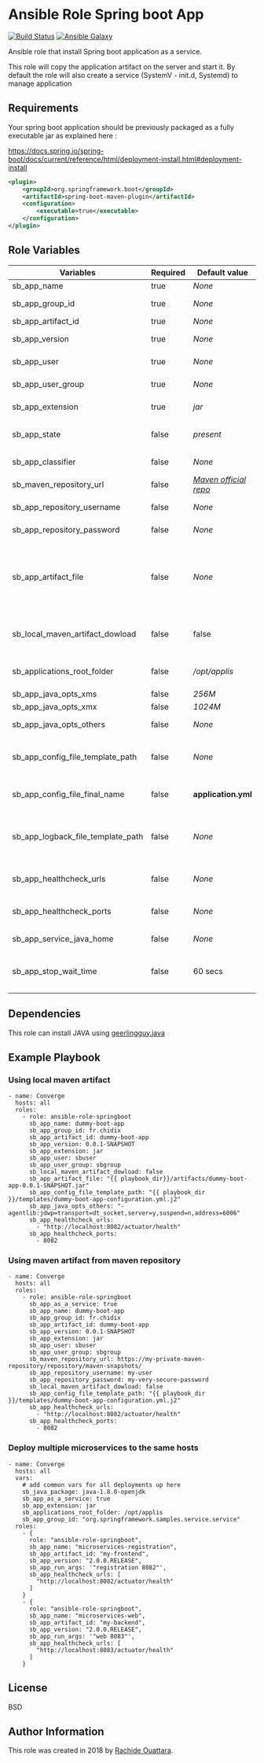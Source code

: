 Ansible Role Spring boot App
=========

[![Build Status](https://travis-ci.org/orachide/ansible-role-springboot.svg?branch=master)](https://travis-ci.org/orachide/ansible-role-springboot)
[![Ansible Galaxy](https://img.shields.io/badge/galaxy-orachide-660198.svg)](https://galaxy.ansible.com/orachide)

Ansible role that install Spring boot application as a service.

This role will copy the application artifact on the server and start it. By default the role will also create a service (SystemV - init.d, Systemd) to manage application

Requirements
------------

Your spring boot application should be previously packaged as a fully executable jar as explained here :

https://docs.spring.io/spring-boot/docs/current/reference/html/deployment-install.html#deployment-install


```xml
<plugin>
	<groupId>org.springframework.boot</groupId>
	<artifactId>spring-boot-maven-plugin</artifactId>
	<configuration>
		<executable>true</executable>
	</configuration>
</plugin>
```


Role Variables
--------------

| Variables | Required | Default value | Description |
|-----------|----------|---------------|-------------|
| sb_app_name  | true     | *None*          | the application name |
| sb_app_group_id  | true     | *None*          | the maven artifact group id |
| sb_app_artifact_id  | true     | *None*          | the maven artifact id |
| sb_app_version  | true     | *None*          | the maven artifact version |
| sb_app_user  | true     | *None*          | the owner of application files on server|
| sb_app_user_group  | true     | *None*          | the group owninng application files |
| sb_app_extension  | true     | *jar*          | the artifact file extension. (jar,war,ear) |
| sb_app_state  | false     | *present*          | Can be *present* or *absent* depending on install or uninstall|
| sb_app_classifier  | false     | *None*          | the artifact file classifier (SOURCES,DOCS...) |
| sb_maven_repository_url  | false     | *[Maven official repo](http://repo1.maven.org/maven2)*          | the url to the maven repository |
| sb_app_repository_username  | false     | *None*          | username used for mave repo authentication |
| sb_app_repository_password  | false     | *None*          | password used for mave repo authentication |
| sb_app_artifact_file  | false     | *None*          | the local path to the artifact to deploy. If defined the role won't download artifact from *sb_maven_repository_url* but will use local artifact file. |
| sb_local_maven_artifact_dowload | false | false | Artifact should be download locally first and then copy to remote host? |
| sb_applications_root_folder  | false     | */opt/applis*         | the root folder where application files will be copy|
| sb_app_java_opts_xms  | false     | *256M*          | JAVA XMS value |
| sb_app_java_opts_xmx  | false     | *1024M*          | JAVA XMX value |
| sb_app_java_opts_others  | false     | *None*          | Custom JAVA_OPTS options |
| sb_app_config_file_template_path  | false     | *None*          | Spring application.yml file template path. This file will be copy near to the artifact  |
| sb_app_config_file_final_name  | false     | **application.yml**          | Configuration file final name, could be *.yml or *.properties  |
| sb_app_logback_file_template_path  | false     | *None*          | Logback file template path. This file will be loaded by setting `logging.config` system property  |
| sb_app_healthcheck_urls  | false     | *None*          | Http urls to check if the service is healthy (should be an array)|
| sb_app_healthcheck_ports  | false     | *None*          | TCP Ports to check if the service is healthy (should be an array)|
| sb_app_service_java_home  | false     | *None*          | Set the __JAVA_HOME__ to use |
| sb_app_stop_wait_time  | false     | 60 secs         | The time in seconds to wait when stopping the application before forcing a shutdown  |




Dependencies
------------

This role can install JAVA using [geerlingguy.java](https://github.com/geerlingguy/ansible-role-java)

Example Playbook
----------------

### Using local maven artifact


    - name: Converge
      hosts: all
      roles:
        - role: ansible-role-springboot
          sb_app_name: dummy-boot-app
          sb_app_group_id: fr.chidix
          sb_app_artifact_id: dummy-boot-app
          sb_app_version: 0.0.1-SNAPSHOT
          sb_app_extension: jar
          sb_app_user: sbuser
          sb_app_user_group: sbgroup
          sb_local_maven_artifact_dowload: false
          sb_app_artifact_file: "{{ playbook_dir}}/artifacts/dummy-boot-app-0.0.1-SNAPSHOT.jar"
          sb_app_config_file_template_path: "{{ playbook_dir }}/templates/dummy-boot-app-configuration.yml.j2"
          sb_app_java_opts_others: "-agentlib:jdwp=transport=dt_socket,server=y,suspend=n,address=6006"
          sb_app_healthcheck_urls:
            - "http://localhost:8082/actuator/health"
          sb_app_healthcheck_ports:
            - 8082

### Using maven artifact from maven repository


    - name: Converge
      hosts: all
      roles:
        - role: ansible-role-springboot
          sb_app_as_a_service: true
          sb_app_name: dummy-boot-app
          sb_app_group_id: fr.chidix
          sb_app_artifact_id: dummy-boot-app
          sb_app_version: 0.0.1-SNAPSHOT
          sb_app_extension: jar
          sb_app_user: sbuser
          sb_app_user_group: sbgroup
          sb_maven_repository_url: https://my-private-maven-repository/repository/maven-snapshots/
          sb_app_repository_username: my-user
          sb_app_repository_password: my-very-secure-password
          sb_local_maven_artifact_dowload: false
          sb_app_config_file_template_path: "{{ playbook_dir }}/templates/dummy-boot-app-configuration.yml.j2"
          sb_app_healthcheck_urls:
            - "http://localhost:8082/actuator/health"
          sb_app_healthcheck_ports:
            - 8082

### Deploy multiple microservices to the same hosts

    - name: Converge
      hosts: all
      vars:
        # add common vars for all deployments up here
        sb_java_package: java-1.8.0-openjdk
        sb_app_as_a_service: true
        sb_app_extension: jar
        sb_applications_root_folder: /opt/applis
        sb_app_group_id: "org.springframework.samples.service.service"
      roles:
        - {
          role: "ansible-role-springboot",
          sb_app_name: "microservices-registration",
          sb_app_artifact_id: "my-frontend",
          sb_app_version: "2.0.0.RELEASE",
          sb_app_run_args: '"registration 8082"',
          sb_app_healthcheck_urls: [
            "http://localhost:8082/actuator/health"
          ]
        }
        - {
          role: "ansible-role-springboot",
          sb_app_name: "microservices-web",
          sb_app_artifact_id: "my-backend",
          sb_app_version: "2.0.0.RELEASE",
          sb_app_run_args: '"web 8083"',
          sb_app_healthcheck_urls: [
            "http://localhost:8083/actuator/health"
          ]
        }


License
-------

BSD

Author Information
------------------

This role was created in 2018 by [Rachide Ouattara](https://orachide.chidix.fr/).
